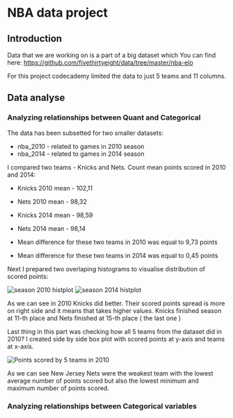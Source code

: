 # NBA data project #

## Introduction ##

  Data that we are working on is a part of a big dataset which You can find here: https://github.com/fivethirtyeight/data/tree/master/nba-elo

  For this project codecademy limited the data to just 5 teams and 11 columns.

## Data analyse ##
### Analyzing relationships between Quant and Categorical ###

  The data has been subsetted for two smaller datasets:
  +  nba_2010    - related to games in 2010 season
  +  nba_2014    - related to games in 2014 season
    
I  compared  two teams - Knicks and Nets.
Count mean points scored  in 2010 and 2014: 
+ Knicks 2010 mean - 102,11
+ Nets 2010 mean - 98,32
+ Knicks 2014 mean - 98,59
+ Nets 2014 mean - 98,14

+ Mean difference for these two teams in 2010 was equal to 9,73 points
+ Mean difference for these two teams in 2014 was equal to 0,45 points

Next I prepared two overlaping histograms to visualise distribution of scored points:

  ![season 2010 histplot](https://github.com/GrzegorzCiepiel/codecademy_NBA_project/assets/135313652/1d53373c-f9ff-4fc7-9a47-1fed0af51a31)
![season 2014 histplot](https://github.com/GrzegorzCiepiel/codecademy_NBA_project/assets/135313652/f4892cae-f088-48a1-aaf4-d7cd43744118)

 As we can see in 2010 Knicks did better. Their scored points spread is more on right side and it means that takes higher values.
 Knicks finished season at 11-th place and Nets finished at 15-th place ( the last one )

Last thing in this part was checking how all 5 teams from the dataset did in 2010?
I created side by side box plot with scored points at y-axis and teams at x-axis.

![Points scored by 5 teams in 2010](https://github.com/GrzegorzCiepiel/codecademy_NBA_project/assets/135313652/e01d8084-f968-4179-b658-14daa0deb890)

As we can see New Jersey Nets were the weakest team with the lowest average number of points scored but also the lowest minimum and maximum number of points scored.

### Analyzing relationships between Categorical variables ###




 

 
